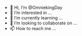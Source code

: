 - 👋 Hi, I’m @OmniekingDay
- 👀 I’m interested in ...
- 🌱 I’m currently learning ...
- 💞️ I’m looking to collaborate on ...
- 📫 How to reach me ...

<!---
OmniekingDay/OmniekingDay is a ✨ special ✨ repository because its `README.md` (this file) appears on your GitHub profile.
You can click the Preview link to take a look at your changes.
--->
